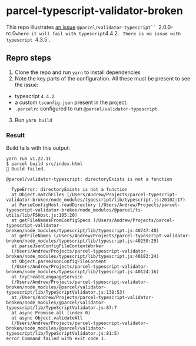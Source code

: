 # parcel-typescript-validator-broken

This repo illustrates [an issue](https://github.com/parcel-bundler/parcel/issues/6779) `@parcel/validator-typescript`` `2.0.0-rc.0` where it will fail with typescript `4.4.2`. There is no issue with typescript `4.3.5`.

## Repro steps

1. Clone the repo and run `yarn` to install dependencies
2. Note the key parts of the configuration. All these must be present to see the issue:
  - typescript `4.4.2`.
  - a custom `tsconfig.json` present in the project.
  - `.parcelrc` configured to run `@parcel/validator-typescript`.
3. Run `yarn build`

### Result

Build fails with this output:

```
yarn run v1.22.11
$ parcel build src/index.html
🚨 Build failed.

@parcel/validator-typescript: directoryExists is not a function

  TypeError: directoryExists is not a function
  at Object.matchFiles (/Users/Andrew/Projects/parcel-typescript-validator-broken/node_modules/typescript/lib/typescript.js:20102:17)
  at ParseConfigHost.readDirectory (/Users/Andrew/Projects/parcel-typescript-validator-broken/node_modules/@parcel/ts-utils/lib/FSHost.js:105:20)
  at getFileNamesFromConfigSpecs (/Users/Andrew/Projects/parcel-typescript-validator-broken/node_modules/typescript/lib/typescript.js:40747:40)
  at getFileNames (/Users/Andrew/Projects/parcel-typescript-validator-broken/node_modules/typescript/lib/typescript.js:40250:29)
  at parseJsonConfigFileContentWorker
  (/Users/Andrew/Projects/parcel-typescript-validator-broken/node_modules/typescript/lib/typescript.js:40183:24)
  at Object.parseJsonConfigFileContent
  (/Users/Andrew/Projects/parcel-typescript-validator-broken/node_modules/typescript/lib/typescript.js:40124:16)
  at tryCreateLanguageService
  (/Users/Andrew/Projects/parcel-typescript-validator-broken/node_modules/@parcel/validator-typescript/lib/TypeScriptValidator.js:138:53)
  at /Users/Andrew/Projects/parcel-typescript-validator-broken/node_modules/@parcel/validator-typescript/lib/TypeScriptValidator.js:87:7
  at async Promise.all (index 0)
  at async Object.validateAll
  (/Users/Andrew/Projects/parcel-typescript-validator-broken/node_modules/@parcel/validator-typescript/lib/TypeScriptValidator.js:81:5)
error Command failed with exit code 1.
```

